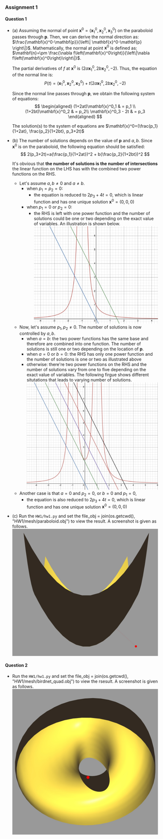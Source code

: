### Assignment 1

#### Question 1

- (a) Assuming the normal of point $\mathbf{x}^0=(\mathbf{x}^0_1, \mathbf{x}^0_2, \mathbf{x}^0_3)$ on the paraboloid  passes through $\mathbf{p}$. Then, we can derive the normal direction as: $\frac{\mathbf{x}^0-\mathbf{p}}{\left\| \mathbf{x}^0-\mathbf{p} \right\|}$.
  Mathematically, the normal at point $\mathbf{x}^0$ is defined as: $\mathbf{n}=\pm \frac{\nabla f\left(\mathbf{x}^0\right)}{\left\|\nabla f\left(\mathbf{x}^0\right)\right\|}$.

    The partial derivatives of $f$ at $\mathbf{x}^0$ is $(2a\mathbf{x}^0_1, 2b\mathbf{x}^0_2, -2)$. Thus, the equation of the normal line is:
    $$
    P(t) = (\mathbf{x}^0_1, \mathbf{x}^0_2, \mathbf{x}^0_3) + t(2a\mathbf{x}^0_1, 2b\mathbf{x}^0_2, -2)
    $$

    Since the normal line passes through $\mathbf{p}$, we obtain the following system of equations:
    $$
    \begin{aligned}
        (1+2at)\mathbf{x}^0_1 & = p_1 \\
        (1+2bt)\mathbf{x}^0_2 & =  p_2\\
        \mathbf{x}^0_3 - 2t & =  p_3
    \end{aligned}
    $$

    The solution(s) to the system of equations are $\mathbf{x}^0=(\frac{p_1}{1+2at}, \frac{p_2}{1+2bt}, p_3+2t)$

- (b) The number of solutions depends on the value of $\mathbf{p}$ and $a, b$.
    Since $\mathbf{x}^0$ is on the paraboloid, the following equation should be satisfied:
    $$
     2(p_3+2t)=a(\frac{p_1}{1+2at})^2 + b(\frac{p_2}{1+2bt})^2
    $$

    It's obvious that **the number of solutions is the number of intersections** the linear function on the LHS has with the combined two power functions on the RHS.
    - Let's assume $a, b \neq 0$ and $a\neq b$.
      - when $p_1=p_2=0$:
        - the equation is reduced to $2p_3+4t=0$, which is  linear function and has one unique solution $\mathbf{x}^0 = (0, 0, 0)$
      - when $p_1=0$ or $p_2=0$:
        - the RHS is left with one power function and the number of solutions could be one or two depending on the exact value of variables. An illustration is shown below.
        ![](imgs/img1.jpg)
    - Now, let's assume $p_1, p_2 \neq 0$. The number of solutions is now controlled by $a, b$.
      - when $a=b$:
        the two power functions has the same base and therefore are combined into one function. The number of solutions is still one or two depending on the location of $\mathbf{p}$.
      - when $a=0$ or $b=0$:
        the RHS has only one power function and the number of solutions is one or two as illustrated above
      - otherwise:
        there're two power functions on the RHS and the number of solutions vary from one to five depending on the exact value of variables. The following firgue shows different situtations that leads to varying number of solutions.
        ![](imgs/img2.jpg)
    - Another case is that $a=0$ and $p_2=0$, or $b=0$ and $p_1=0$,
      - the equation is also reduced to $2p_3+4t=0$, which is  linear function and has one unique solution $\mathbf{x}^0 = (0, 0, 0)$

- (c) Run the `HW1/hw1.py` and set the file_obj = join(os.getcwd(), "HW1/mesh/paraboloid.obj") to view the result. A screenshot is given as follows. ![](imgs/img3.jpg)

#### Question 2
- Run the `HW1/hw1.py` and set the file_obj = join(os.getcwd(), "HW1/mesh/birdnet_quad.obj") to view the rsesult. A screenshot is given as follows. ![](imgs/img4.jpg)